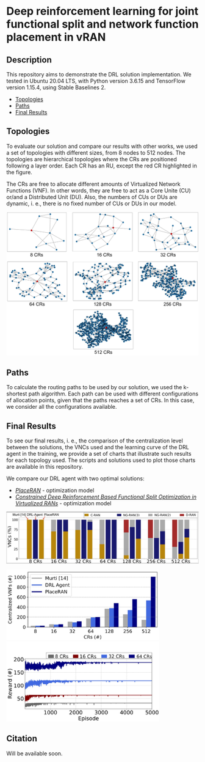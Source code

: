 # Deep reinforcement learning for joint functional split and network function placement in vRAN

## Description
This repository aims to demonstrate the DRL solution implementation. We tested in Ubuntu 20.04 LTS, with Python version 3.6.15 and TensorFlow
version 1.15.4, using Stable Baselines 2.

- [Topologies](#topologies)
- [Paths](#paths)
- [Final Results](#final-results)

## Topologies

To evaluate our solution and compare our results with other works, we used a set of topologies with different sizes, from 8 nodes to 512 nodes. The topologies are hierarchical topologies where the CRs are positioned following a layer order. Each CR has an RU, except the red CR highlighted in the figure.

The CRs are free to allocate different amounts of Virtualized Network Functions (VNF).  In other words, they are free to act as a Core Unite (CU) or/and a Distributed Unit (DU). Also, the numbers of CUs or DUs are dynamic, i. e., there is no fixed number of CUs or DUs in our model.

<p float="left">
  <img src="https://github.com/LABORA-INF-UFG/paper-GVAK-2022/blob/main/Figures/Topologies.png" width="800" \>
</p>

## Paths

To calculate the routing paths to be used by our solution, we used the k-shortest path algorithm. Each path can be used with different configurations of allocation points, given that the paths reaches a set of CRs. In this case, we consider all the configurations available.

## Final Results

To see our final results, i. e., the comparison of the centralization level between the solutions, the VNCs used and the learning curve of the DRL agent in the training, we provide a set of charts that illustrate such results for each topology used. The scripts and solutions used to plot those charts are available in this repository.

We compare our DRL agent with two optimal solutions:
  - [*PlaceRAN*](https://github.com/LABORA-INF-UFG/paper-FGLKLRC-2021) - optimization model
  - [*Constrained Deep Reinforcement Based Functional Split Optimization in Virtualized RANs*](https://arxiv.org/abs/2106.00011) - optimization model

<p float="left">
  <img src="https://github.com/LABORA-INF-UFG/paper-GVAK-2022/blob/main/Figures/Fig1.png" width="600" \>
</p>

<p float="left">
  <img src="https://github.com/LABORA-INF-UFG/paper-GVAK-2022/blob/main/Figures/Fig2.png" width="400" />
  <img src="https://github.com/LABORA-INF-UFG/paper-GVAK-2022/blob/main/Figures/Fig3.png" width="400" />
</p>

## Citation

Will be available soon.
